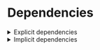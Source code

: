 # Dependencies

<details>
<summary>Explicit dependencies</summary>

|Dependency|Before|After|Change|Explicit|Environments|
|-|-|-|-|-|-|
|[setuptools](https://pypi.org/project/setuptools)|74.1.3|75.6.0|Major Upgrade|true|*all envs* on osx-arm64|
|[polars](https://prefix.dev/channels/conda-forge/packages/polars)|1.15.0|1.16.0|Minor Upgrade|true|*all envs* on osx-arm64|
|pkg|0.23.0|0.23.0|Other|true|*all envs* on linux-64|
|my-package|py313hc743ca1_0|py313hc743ca1_1|Only build string|true|*all envs* on osx-arm64|

</details>

<details>
<summary>Implicit dependencies</summary>

|Dependency|Before|After|Change|Explicit|Environments|
|-|-|-|-|-|-|


</details>

[^1]: **Bold** means explicit dependency.
[^2]: Dependency got downgraded.
